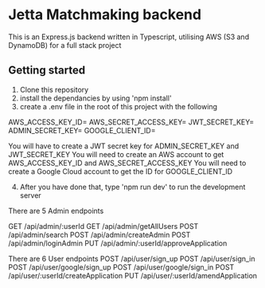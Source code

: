 # Jetta Matchmaking backend

This is an Express.js backend written in Typescript, utilising AWS (S3 and DynamoDB) for a full stack project

## Getting started

1) Clone this repository
2) install the dependancies by using 'npm install'
3) create a .env file in the root of this project with the following

AWS_ACCESS_KEY_ID=
AWS_SECRET_ACCESS_KEY=
JWT_SECRET_KEY=
ADMIN_SECRET_KEY=
GOOGLE_CLIENT_ID=

You will have to create a JWT secret key for ADMIN_SECRET_KEY and JWT_SECRET_KEY
You will need to create an AWS account to get AWS_ACCESS_KEY_ID and AWS_SECRET_ACCESS_KEY
You will need to create a Google Cloud account to get the ID for GOOGLE_CLIENT_ID

4) After you have done that, type 'npm run dev' to run the development server

There are 5 Admin endpoints

GET /api/admin/:userId
GET /api/admin/getAllUsers
POST /api/admin/search
POST /api/admin/createAdmin
POST /api/admin/loginAdmin
PUT /api/admin/:userId/approveApplication

There are 6 User endpoints
POST /api/user/sign_up
POST /api/user/sign_in
POST /api/user/google/sign_up
POST /api/user/google/sign_in
POST /api/user/:userId/createApplication
PUT /api/user/:userId/amendApplication